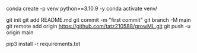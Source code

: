 conda create -p venv python==3.10.9 -y
conda activate venv/

git init
git add README.md
git commit -m "first commit"
git branch -M main
git remote add origin https://github.com/tatz210588/growML.git
git push -u origin main

pip3 install -r requirements.txt